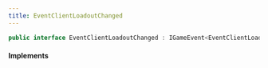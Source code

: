 ```yaml
---
title: EventClientLoadoutChanged
---
```


```csharp
public interface EventClientLoadoutChanged : IGameEvent<EventClientLoadoutChanged>
```

#### Implements

